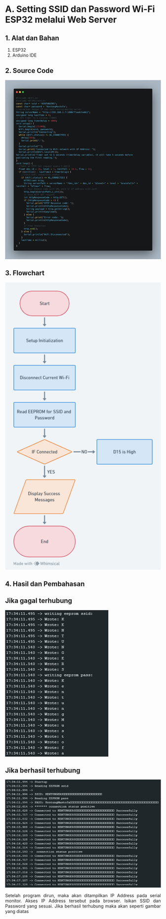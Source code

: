 # A. Setting SSID dan Password Wi-Fi ESP32 melalui Web Server

## 1. Alat dan Bahan
1) ESP32
2) Arduino IDE

## 2. Source Code

![alt text](https://github.com/rayabima/Embedded-System/blob/main/Media/Penjelasan%20Kode.jpeg?raw=true)

## 3. Flowchart
![alt text](https://github.com/rayabima/Embedded-System/blob/main/Media/Flow%20Chart.png?raw=true)


## 4. Hasil dan Pembahasan
## Jika gagal terhubung
![alt text](https://github.com/rayabima/Embedded-System/blob/main/Media/3.%20serial%20monitor%20setelah%20memasukan%20ssid%20dan%20pass.jpeg?raw=true)

## Jika berhasil terhubung
![alt text](https://github.com/rayabima/Embedded-System/blob/main/Media/4.%20Serial%20Monitor%20Setelah%20Berhasil%20Terhubung.jpeg?raw=true)

<p align="justify">Setelah program dirun, maka akan ditampilkan IP Address pada serial monitor. Akses IP Address tersebut pada browser. Isikan SSID dan Password yang sesuai. Jika berhasil terhubung maka akan seperti gambar yang diatas
